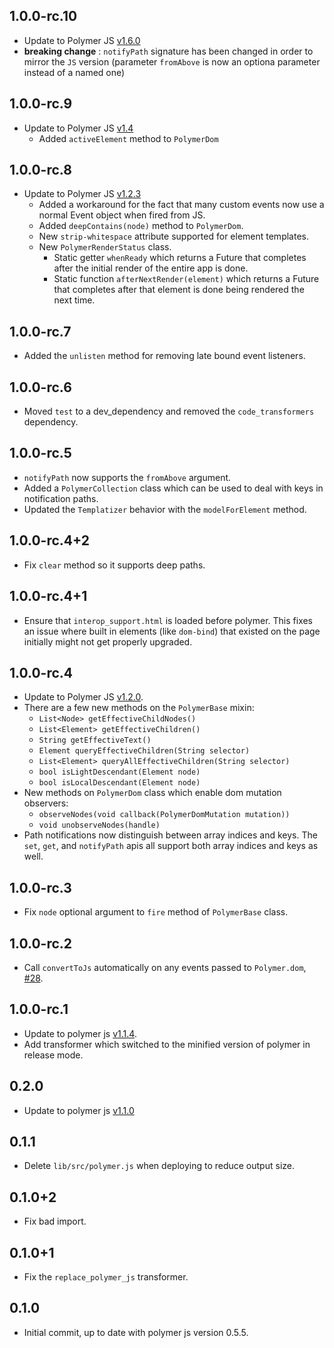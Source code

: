 ## 1.0.0-rc.10
  * Update to Polymer JS [v1.6.0](https://github.com/Polymer/polymer/tree/v1.6.0)
  * __breaking change__ : `notifyPath` signature has been changed in order to
    mirror the `JS` version (parameter `fromAbove` is now an optiona parameter
    instead of a named one)

## 1.0.0-rc.9
  * Update to Polymer JS
    [v1.4](https://github.com/Polymer/polymer/tree/v1.4.0)
    * Added `activeElement` method to `PolymerDom`

## 1.0.0-rc.8
  * Update to Polymer JS
    [v1.2.3](https://github.com/Polymer/polymer/tree/v1.2.3)
    * Added a workaround for the fact that many custom events now use a normal
      Event object when fired from JS.
    * Added `deepContains(node)` method to `PolymerDom`.
    * New `strip-whitespace` attribute supported for element templates.
    * New `PolymerRenderStatus` class.
        * Static getter `whenReady` which returns a Future that completes after
          the initial render of the entire app is done.
        * Static function `afterNextRender(element)` which returns a Future that
          completes after that element is done being rendered the next time.

## 1.0.0-rc.7
  * Added the `unlisten` method for removing late bound event listeners.

## 1.0.0-rc.6
  * Moved `test` to a dev_dependency and removed the `code_transformers`
    dependency.

## 1.0.0-rc.5
  * `notifyPath` now supports the `fromAbove` argument.
  * Added a `PolymerCollection` class which can be used to deal with keys in
    notification paths.
  * Updated the `Templatizer` behavior with the `modelForElement` method.

## 1.0.0-rc.4+2
  * Fix `clear` method so it supports deep paths.

## 1.0.0-rc.4+1
  * Ensure that `interop_support.html` is loaded before polymer. This fixes an
    issue where built in elements (like `dom-bind`) that existed on the page
    initially might not get properly upgraded.

## 1.0.0-rc.4
  * Update to Polymer JS
    [v1.2.0](https://github.com/Polymer/polymer/tree/v1.2.0).
  * There are a few new methods on the `PolymerBase` mixin:
    * `List<Node> getEffectiveChildNodes()`
    * `List<Element> getEffectiveChildren()`
    * `String getEffectiveText()`
    * `Element queryEffectiveChildren(String selector)`
    * `List<Element> queryAllEffectiveChildren(String selector)`
    * `bool isLightDescendant(Element node)`
    * `bool isLocalDescendant(Element node)`
  * New methods on `PolymerDom` class which enable dom mutation observers:
    * `observeNodes(void callback(PolymerDomMutation mutation))`
    * `void unobserveNodes(handle)`
  * Path notifications now distinguish between array indices and keys. The
    `set`, `get`, and `notifyPath` apis all support both array indices and keys
    as well.

## 1.0.0-rc.3
  * Fix `node` optional argument to `fire` method of `PolymerBase` class.

## 1.0.0-rc.2
  * Call `convertToJs` automatically on any events passed to `Polymer.dom`,
    [#28](https://github.com/dart-lang/polymer_interop/issues/28).

## 1.0.0-rc.1
  * Update to polymer js
    [v1.1.4](https://github.com/Polymer/polymer/tree/v1.1.4).
  * Add transformer which switched to the minified version of polymer in release
    mode.

## 0.2.0
  * Update to polymer js
    [v1.1.0](https://github.com/Polymer/polymer/tree/v1.1.0)

## 0.1.1
  * Delete `lib/src/polymer.js` when deploying to reduce output size.

## 0.1.0+2
  * Fix bad import.

## 0.1.0+1
  * Fix the `replace_polymer_js` transformer.

## 0.1.0
  * Initial commit, up to date with polymer js version 0.5.5.
